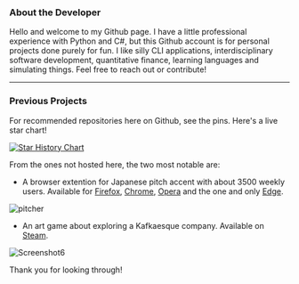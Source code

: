 ### About the Developer

Hello and welcome to my Github page. I have a little professional experience with Python and C#, but this Github account is for personal projects done purely for fun. I like silly CLI applications, interdisciplinary software development, quantitative finance, learning languages and simulating things. Feel free to reach out or contribute!

---

### Previous Projects
For recommended repositories here on Github, see the pins. Here's a live star chart!

[![Star History Chart](https://api.star-history.com/svg?repos=file-acomplaint/kakikun,file-acomplaint/simuwaerm,file-acomplaint/GodoTeX,file-acomplaint/kyun&type=Date)](https://star-history.com/#file-acomplaint/kakikun&file-acomplaint/simuwaerm&file-acomplaint/GodoTeX&file-acomplaint/kyun&Date)

From the ones not hosted here, the two most notable are:
- A browser extention for Japanese pitch accent with about 3500 weekly users. Available for [Firefox](https://addons.mozilla.org/de/firefox/addon/pitcher/), [Chrome](https://addons.mozilla.org/de/firefox/addon/pitcher/), [Opera](https://addons.opera.com/de/extensions/details/jisho-pitcher/) and the one and only [Edge](https://microsoftedge.microsoft.com/addons/detail/jishopitcher/pkenagekmgcdcepnleflphmnpnnhfdpc).

![pitcher](https://user-images.githubusercontent.com/42694673/199360769-e917fe7a-d1d3-4e49-96f8-a2684ed42e1d.png)

- An art game about exploring a Kafkaesque company. Available on [Steam](https://store.steampowered.com/app/2121370/rotatePDF_A_Corporate_Tale/).

![Screenshot6](https://user-images.githubusercontent.com/42694673/199360784-cf8a0077-a3ff-4b7d-bf7d-babba21f22df.png)

Thank you for looking through!
